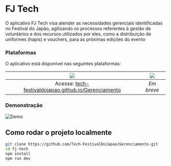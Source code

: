 # FJ Tech
O aplicativo FJ Tech visa atender as necessidades gerenciais identificadas no Festival do Japão, agilizando os processos referentes à gestão de voluntários e dos recursos utilizados por eles, como a distribuição de uniformes (hapis) e vouchers, para as próximas edições do evento

### Plataformas
O aplicativo está disponível nas seguintes plataformas: 

| ![](https://img.shields.io/badge/Web-black.svg?style=for-the-badge&logo=google-chrome) | ![](https://img.shields.io/badge/Desktop-black.svg?style=for-the-badge&logo=windows) |
| :------: | :------: |
| Acesse: [tech-festivaldojapao.github.io/Gerenciamento](https://tech-festivaldojapao.github.io/Gerenciamento) | _Em breve_ |

### Demonstração
![Demo](https://github.com/Tech-FestivalDoJapao/Gerenciamento/assets/164685231/49769f94-ac78-4758-a180-92aa8f8a4909)

## Como rodar o projeto localmente
```sh
git clone https://github.com/Tech-FestivalDoJapao/Gerenciamento.git
cd fj-tech
npm install
npm run dev
```
